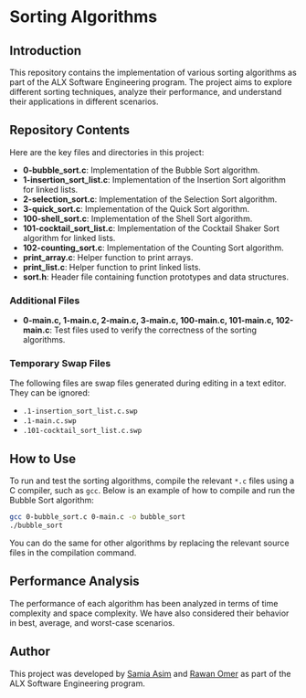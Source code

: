 # Sorting Algorithms

## Introduction

This repository contains the implementation of various sorting algorithms as part of the ALX Software Engineering program. The project aims to explore different sorting techniques, analyze their performance, and understand their applications in different scenarios.

## Repository Contents

Here are the key files and directories in this project:

- **0-bubble_sort.c**: Implementation of the Bubble Sort algorithm.
- **1-insertion_sort_list.c**: Implementation of the Insertion Sort algorithm for linked lists.
- **2-selection_sort.c**: Implementation of the Selection Sort algorithm.
- **3-quick_sort.c**: Implementation of the Quick Sort algorithm.
- **100-shell_sort.c**: Implementation of the Shell Sort algorithm.
- **101-cocktail_sort_list.c**: Implementation of the Cocktail Shaker Sort algorithm for linked lists.
- **102-counting_sort.c**: Implementation of the Counting Sort algorithm.
- **print_array.c**: Helper function to print arrays.
- **print_list.c**: Helper function to print linked lists.
- **sort.h**: Header file containing function prototypes and data structures.

### Additional Files

- **0-main.c, 1-main.c, 2-main.c, 3-main.c, 100-main.c, 101-main.c, 102-main.c**: Test files used to verify the correctness of the sorting algorithms.

### Temporary Swap Files

The following files are swap files generated during editing in a text editor. They can be ignored:

- `.1-insertion_sort_list.c.swp`
- `.1-main.c.swp`
- `.101-cocktail_sort_list.c.swp`

## How to Use

To run and test the sorting algorithms, compile the relevant `*.c` files using a C compiler, such as `gcc`. Below is an example of how to compile and run the Bubble Sort algorithm:

``` bash
gcc 0-bubble_sort.c 0-main.c -o bubble_sort
./bubble_sort
```

You can do the same for other algorithms by replacing the relevant source files in the compilation command.

## Performance Analysis
The performance of each algorithm has been analyzed in terms of time complexity and space complexity. We have also considered their behavior in best, average, and worst-case scenarios.

## Author
This project was developed by [Samia Asim](https://github.com/Samia8Asim) and [Rawan Omer](https://github.com/rawan-omer) as part of the ALX Software Engineering program.